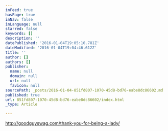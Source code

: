```yaml
---
inFeed: true
hasPage: true
inNav: false
inLanguage: null
starred: false
keywords: []
description: ''
datePublished: '2016-01-04T19:05:10.781Z'
dateModified: '2016-01-04T19:04:46.612Z'
title: ''
author: []
authors: []
publisher:
  name: null
  domain: null
  url: null
  favicon: null
sourcePath: _posts/2016-01-04-851fd807-1070-45d8-bd76-eabe8dc86602.md
published: true
url: 851fd807-1070-45d8-bd76-eabe8dc86602/index.html
_type: Article

---
```

http://goodguyswag.com/thank-you-for-being-a-lady/